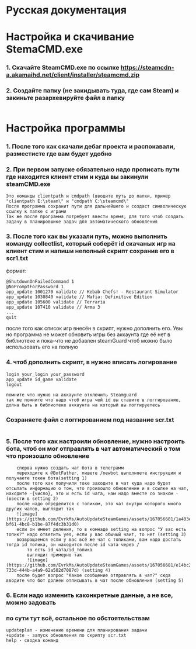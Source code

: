 # Русская документация
# Настройка и скачивание StemaCMD.exe
### 1. Скачайте SteamCMD.exe по ссылке https://steamcdn-a.akamaihd.net/client/installer/steamcmd.zip
### 2. Создайте папку (не закидывать туда, где сам Steam) и закиньте разархевируйте файл в папку
```
```
# Настройка программы
### 1. После того как скачали дебаг проекта и распокавали, разместисте где вам будет удобно
### 2. При первом запуске обязательно надо прописать пути где находится клиент стим и куда вы закинули steamCMD.exe
    Это команды clientpath и cmdpath (вводите путь до папки, пример "clientpath E:\steam\" и "cmdpath C:\steamcmd\"
    После программа сохранит пути для дальнейшего и создаст символическую ссылку к папке с играми
    Так же после программа потребует ввести время, для того чтоб создать задачу в планировшике задач для автоматического обновления
### 3. После того как вы указали путь, можно выполнить команду collectlist, который соберёт id скачаных игр на клиент стим и напиши неполный скрипт сохранив его в scr1.txt
формат:
```
@ShutdownOnFailedCommand 1
@NoPromptForPassword 1
app_update 1001270 validate // Kebab Chefs! - Restaurant Simulator
app_update 1030840 validate // Mafia: Definitive Edition
app_update 105600 validate // Terraria
app_update 107410 validate // Arma 3
...
quit
```
после того как список игр внесён в скрипт, нужно дополнить его. Увы но программа не может обновить игры без аккаунта где её нет в библиотеке и пока-что не добавлен steamGuard чтоб можно было использовать его на полную
### 4. чтоб дополнить скрипт, в нужно вписать логирование
```
login your_login your_password
app_update id_game validate
logout
```
    помните что нужно на аккаунте отключить Steamguard
    так же помните что надо чтоб игра чей id вы ставите в логгирование, долна быть в библиотеке аккаунта на который вы логгируетесь 
### Созраняете файл с логгированием под название scr.txt
```
```
### 5. После того как настроили обновление, нужно настроить бота, чтоб он мог отправлять в чат автоматический о том что произошло обновление
        сперва нужно создать чат бота в телеграмм
        переходите к @BotFather, пишете /newbot выполняете инструкции и получаете токен бота(setting 1)
        после того как получили токе заходите в чат куда надо будет отсылать информацию о том, что произошло обновление и в ссылке на чат, находите -{число}, это и есть id чата, нам надо вместе со знаком -   (ввести в setting 2)
        после надо определится с топиком, это чат внутри которого много других чатов, выглядит так
        ![image](https://github.com/EvrkMs/AutoUpdateSteamGames/assets/167056681/1a403e6e-bf61-4bc8-b1be-87f4dc3b31d0)
        если он имеет деления, то в комнаде setting на вопрос "У вас есть топик?" надо ответить yes, если у вас обычый чаит, то нет (setting 3)
        возвращаемся если у вас всё же чат с топиками, вам надо достать тогда id топика, он находится после id чата через /
            то есть id_чата/id_топика
            выглядит примерно так
            ![image](https://github.com/EvrkMs/AutoUpdateSteamGames/assets/167056681/e14bc2f9-733d-444b-a4a9-62a502d7087d) (setting 4)
        после будет вопрос "Какое сообщение отправлять в чат?" сюда вводите что бот должен отписывать в чат после обновления (setting 5)
### 6. Если надо изменить каконкретные данные, а не все, можно задовать 
            
### по сути тут всё, остальное по обстоятельствам
```
updateplan - изменение времени для планирования задачи
+update - запуск обновления по скрипту scr.txt
help - сводка команд
```
